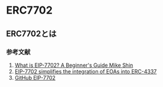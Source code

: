 # ERC7702

## ERC7702とは

### 参考文献
1. [What is EIP-7702? A Beginner's Guide Mike Shin](https://blog.thirdweb.com/eip-7702/)
2. [EIP-7702 simplifies the integration of EOAs into ERC-4337](https://www.biconomy.io/post/eip-7702-makes-it-dead-easy-to-integrate-eoas-into-4337-heres-why)
3. [GitHub EIP-7702](https://github.com/ethereum/EIPs/blob/master/EIPS/eip-7702.md)
